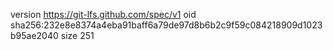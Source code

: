 version https://git-lfs.github.com/spec/v1
oid sha256:232e8e8374a4eba91baff6a79de97d8b6b2c9f59c084218909d1023b95ae2040
size 251
